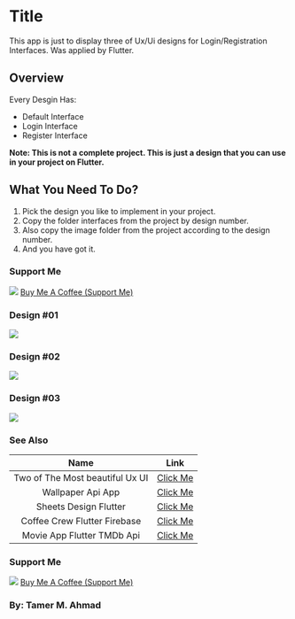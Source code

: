 # Title

This app is just to display three of Ux/Ui designs for Login/Registration Interfaces. Was applied by Flutter.

## Overview

Every Desgin Has:
- Default Interface
- Login Interface
- Register Interface

**Note: This is not a complete project. This is just a design that you can use in your project on Flutter.**

## What You Need To Do?

1. Pick the design you like to implement in your project.
2. Copy the folder interfaces from the project by design number.
3. Also copy the image folder from the project according to the design number.
4. And you have got it.

### Support Me
![](https://user-images.githubusercontent.com/38374139/82101919-8c787280-9716-11ea-88fb-2dfe98eafb3c.png)
[Buy Me A Coffee (Support Me)](https://www.patreon.com/tamerayesh)

### Design #01
<img src="https://user-images.githubusercontent.com/38374139/83041506-388c5880-a049-11ea-813e-ecea5746eaa3.png">

### Design #02
<img src="https://user-images.githubusercontent.com/38374139/83041996-c9fbca80-a049-11ea-8176-dcf297692b25.png">

### Design #03
<img src="https://user-images.githubusercontent.com/38374139/83042017-cff1ab80-a049-11ea-84b8-7786ab0983f2.png">

### See Also

| Name | Link |
| :---: | :---: | 
| Two of The Most beautiful Ux UI | [Click Me](https://github.com/TamerAyesh/Two_Ux_Ui_Auth_Flutter) |
| Wallpaper Api App | [Click Me](https://github.com/TamerAyesh/TimoWallpaperApi) |
| Sheets Design Flutter | [Click Me](https://github.com/TamerAyesh/Sheets_Design_Flutter) |
| Coffee Crew Flutter Firebase | [Click Me](https://github.com/TamerAyesh/Coffee_Crew_flutter_firebase) |
| Movie App Flutter TMDb Api| [Click Me](https://github.com/TamerAyesh/Movie_App_Flutter_TMDb) |

### Support Me
![](https://user-images.githubusercontent.com/38374139/82101919-8c787280-9716-11ea-88fb-2dfe98eafb3c.png)
[Buy Me A Coffee (Support Me)](https://www.patreon.com/tamerayesh)

### By: Tamer M. Ahmad
